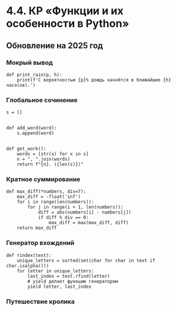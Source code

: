 # 4.4. КР «Функции и их особенности в Python»
Обновление на 2025 год
--

### Мокрый вывод
```
def print_rain(p, h):
    print(f'С вероятностью {p}% дождь начнётся в ближайшие {h} часа(ов).')
```

### Глобальное сочинение
```
s = []


def add_word(word):
    s.append(word)


def get_work():
    words = [str(x) for x in s]
    n = ", ".join(words)
    return f"{n}. ({len(s)})"
```

### Кратное суммирование
```
def max_diff(*numbers, div=7):
    max_diff = -float('inf')
    for i in range(len(numbers)):
        for j in range(i + 1, len(numbers)):
            diff = abs(numbers[i] - numbers[j])
            if diff % div == 0:
                max_diff = max(max_diff, diff)
    return max_diff
```

### Генератор вхождений
```
def rindex(text):
    unique_letters = sorted(set(char for char in text if char.isalpha()))
    for letter in unique_letters:
        last_index = text.rfind(letter)
        # yield делает функцию генератором
        yield letter, last_index
```

### Путешествие кролика
```

```
